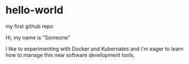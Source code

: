 # hello-world
my first github repo

Hi, my name is "Someone"

I like to experimenting with Docker and Kubernates and i'm eager to learn how to manage this new software development tools.
